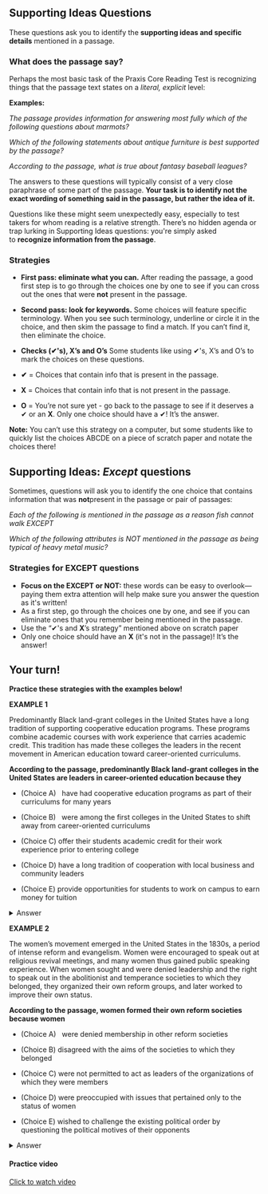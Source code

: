 ## Supporting Ideas Questions

These questions ask you to identify the **supporting ideas and specific details** mentioned in a passage.

### What does the passage say?

Perhaps the most basic task of the Praxis Core Reading Test is recognizing things that the passage text states on a *literal, explicit* level:

**Examples:**

*The passage provides information for answering most fully which of the following questions about marmots?*

*Which of the following statements about antique furniture is best supported by the passage?*

*According to the passage, what is true about fantasy baseball leagues?*

The answers to these questions will typically consist of a very close paraphrase of some part of the passage. **Your task is to identify not the exact wording of something said in the passage, but rather the idea of it.**

Questions like these might seem unexpectedly easy, especially to test takers for whom reading is a relative strength. There’s no hidden agenda or trap lurking in Supporting Ideas questions: you're simply asked to **recognize information from the passage**.

### Strategies

- **First pass: eliminate what you can.** After reading the passage, a good first step is to go through the choices one by one to see if you can cross out the ones that were **not** present in the passage.

- **Second pass: look for keywords.** Some choices will feature specific terminology. When you see such terminology, underline or circle it in the choice, and then skim the passage to find a match. If you can’t find it, then eliminate the choice.

- **Checks (✔'s), X’s and O’s** Some students like using ✔'s, X’s and O’s to mark the choices on these questions.

- **✔** = Choices that contain info that is present in the passage.

- **X** = Choices that contain info that is not present in the passage.

- **O** = You’re not sure yet - go back to the passage to see if it deserves a ✔ or an **X**. Only one choice should have a ✔! It’s the answer.

**Note:** You can’t use this strategy on a computer, but some students like to quickly list the choices ABCDE on a piece of scratch paper and notate the choices there!

## Supporting Ideas: *Except* questions

Sometimes, questions will ask you to identify the one choice that contains information that was **not**present in the passage or pair of passages:

*Each of the following is mentioned in the passage as a reason fish cannot walk EXCEPT*

*Which of the following attributes is NOT mentioned in the passage as being typical of heavy metal music?*

### Strategies for EXCEPT questions

- **Focus on the EXCEPT or NOT:** these words can be easy to overlook—paying them extra attention will help make sure you answer the question as it's written!
- As a first step, go through the choices one by one, and see if you can eliminate ones that you remember being mentioned in the passage.
- Use the “✔'s and **X**’s strategy” mentioned above on scratch paper
- Only one choice should have an **X** (it's not in the passage)! It’s the answer!

## Your turn!

**Practice these strategies with the examples below!**

**EXAMPLE 1**

Predominantly Black land-grant colleges in the United States have a long tradition of supporting cooperative education programs. These programs combine academic courses with work experience that carries academic credit. This tradition has made these colleges the leaders in the recent movement in American education toward career-oriented curriculums.

**According to the passage, predominantly Black land-grant colleges in the United States are leaders in career-oriented education because they**

- (Choice A)   have had cooperative education programs as part of their curriculums for many years

- (Choice B)   were among the first colleges in the United States to shift away from career-oriented curriculums

- (Choice C)   offer their students academic credit for their work experience prior to entering college

- (Choice D)    have a long tradition of cooperation with local business and community leaders

- (Choice E)   provide opportunities for students to work on campus to earn money for tuition

<details>
  <summary>Answer</summary>
  The correct answer is A

  Explain in detail 

- Choice A: This choice best states the reason that the colleges are leaders in career-related education. The first sentence tells us that Black land-grant colleges have supported cooperative education programs **"for a long time"**. The second sentence describes cooperative education programs. The final sentence tells us that it is this tradition of support for cooperative education programs that has made these colleges leaders in the career-oriented education movement.
- Choice B: This choice contradicts info in the passage.
- Choice C: This may be an accurate statement about these colleges, but it does not account for their leadership in career-oriented education.
- Choice D: The passage says nothing about local business and community leaders.
- Choice E: This may be a correct statement about these colleges, but this information is not explicitly stated in the passage, and, even if it were, it would not help explain **why the colleges are leaders in career-oriented education**, which is the focus of the question. Providing students with jobs on campus would not necessarily be beneficial to them in developing skills for a future career.

</details>

**EXAMPLE 2**

The women’s movement emerged in the United States in the 1830s, a period of intense reform and evangelism. Women were encouraged to speak out at religious revival meetings, and many women thus gained public speaking experience. When women sought and were denied leadership and the right to speak out in the abolitionist and temperance societies to which they belonged, they organized their own reform groups, and later worked to improve their own status.

**According to the passage, women formed their own reform societies because women**

- (Choice A)   were denied membership in other reform societies

- (Choice B)   disagreed with the aims of the societies to which they belonged

- (Choice C)   were not permitted to act as leaders of the organizations of which they were members

- (Choice D)   were preoccupied with issues that pertained only to the status of women

- (Choice E)   wished to challenge the existing political order by questioning the political motives of their opponents

<details>
  <summary>Answer</summary>
  The correct answer is C

  Explain in detail 

- Choice A: This contradicts information in the passage, which indicates that women were members of temperance and abolitionist societies.
- Choice B: While this might be a true statement, the passage provides no information about the specific views of the women.
- Choice C: This is the best choice. The last sentence states that women formed their own reform societies because they were “denied leadership and the right to speak out” in the societies to which they already belonged.
- Choice D: This might be a true statement, but the passage provides no information about the specific views of the women.
- Choice E: The passage provides no information about the specific views of the women. "Political motives" aren't mentioned.

</details>

#### Practice video

[Click to watch video](./videos/02-supporting-ideas.mp4)
